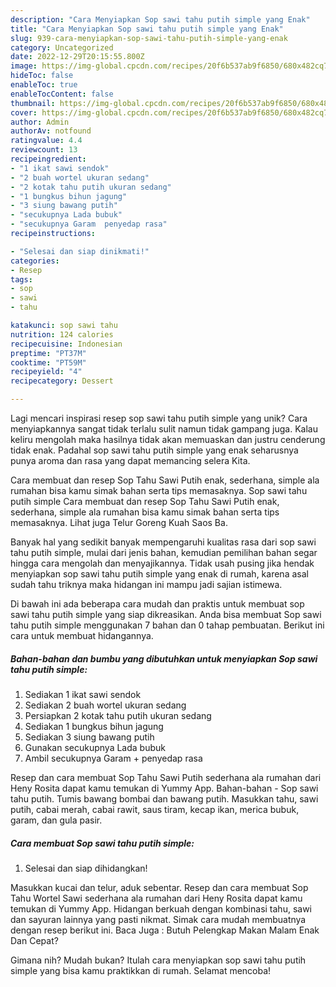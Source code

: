 ```yaml
---
description: "Cara Menyiapkan Sop sawi tahu putih simple yang Enak"
title: "Cara Menyiapkan Sop sawi tahu putih simple yang Enak"
slug: 939-cara-menyiapkan-sop-sawi-tahu-putih-simple-yang-enak
category: Uncategorized
date: 2022-12-29T20:15:55.800Z
image: https://img-global.cpcdn.com/recipes/20f6b537ab9f6850/680x482cq70/sop-sawi-tahu-putih-simple-foto-resep-utama.jpg
hideToc: false
enableToc: true
enableTocContent: false
thumbnail: https://img-global.cpcdn.com/recipes/20f6b537ab9f6850/680x482cq70/sop-sawi-tahu-putih-simple-foto-resep-utama.jpg
cover: https://img-global.cpcdn.com/recipes/20f6b537ab9f6850/680x482cq70/sop-sawi-tahu-putih-simple-foto-resep-utama.jpg
author: Admin
authorAv: notfound
ratingvalue: 4.4
reviewcount: 13
recipeingredient:
- "1 ikat sawi sendok"
- "2 buah wortel ukuran sedang"
- "2 kotak tahu putih ukuran sedang"
- "1 bungkus bihun jagung"
- "3 siung bawang putih"
- "secukupnya Lada bubuk"
- "secukupnya Garam  penyedap rasa"
recipeinstructions:

- "Selesai dan siap dinikmati!"
categories:
- Resep
tags:
- sop
- sawi
- tahu

katakunci: sop sawi tahu 
nutrition: 124 calories
recipecuisine: Indonesian
preptime: "PT37M"
cooktime: "PT59M"
recipeyield: "4"
recipecategory: Dessert

---
```





Lagi mencari inspirasi resep sop sawi tahu putih simple yang unik? Cara menyiapkannya sangat tidak terlalu sulit namun tidak gampang juga. Kalau keliru mengolah maka hasilnya tidak akan memuaskan dan justru cenderung tidak enak. Padahal sop sawi tahu putih simple yang enak seharusnya punya aroma dan rasa yang dapat memancing selera Kita.





Cara membuat dan resep Sop Tahu Sawi Putih enak, sederhana, simple ala rumahan bisa kamu simak bahan serta tips memasaknya. Sop sawi tahu putih simple Cara membuat dan resep Sop Tahu Sawi Putih enak, sederhana, simple ala rumahan bisa kamu simak bahan serta tips memasaknya. Lihat juga Telur Goreng Kuah Saos Ba.

Banyak hal yang sedikit banyak mempengaruhi kualitas rasa dari sop sawi tahu putih simple, mulai dari jenis bahan, kemudian pemilihan bahan segar hingga cara mengolah dan menyajikannya. Tidak usah pusing jika hendak menyiapkan sop sawi tahu putih simple yang enak di rumah, karena asal sudah tahu triknya maka hidangan ini mampu jadi sajian istimewa.






Di bawah ini ada beberapa cara mudah dan praktis untuk membuat sop sawi tahu putih simple yang siap dikreasikan. Anda bisa membuat Sop sawi tahu putih simple menggunakan 7 bahan dan 0 tahap pembuatan. Berikut ini cara untuk membuat hidangannya.

<!--inarticleads1-->

##### Bahan-bahan dan bumbu yang dibutuhkan untuk menyiapkan Sop sawi tahu putih simple:

1. Sediakan 1 ikat sawi sendok
1. Sediakan 2 buah wortel ukuran sedang
1. Persiapkan 2 kotak tahu putih ukuran sedang
1. Sediakan 1 bungkus bihun jagung
1. Sediakan 3 siung bawang putih
1. Gunakan secukupnya Lada bubuk
1. Ambil secukupnya Garam + penyedap rasa


Resep dan cara membuat Sop Tahu Sawi Putih sederhana ala rumahan dari Heny Rosita dapat kamu temukan di Yummy App. Bahan-bahan - Sop sawi tahu putih. Tumis bawang bombai dan bawang putih. Masukkan tahu, sawi putih, cabai merah, cabai rawit, saus tiram, kecap ikan, merica bubuk, garam, dan gula pasir. 

<!--inarticleads2-->

##### Cara membuat Sop sawi tahu putih simple:


1. Selesai dan siap dihidangkan!

Masukkan kucai dan telur, aduk sebentar. Resep dan cara membuat Sop Tahu Wortel Sawi sederhana ala rumahan dari Heny Rosita dapat kamu temukan di Yummy App. Hidangan berkuah dengan kombinasi tahu, sawi dan sayuran lainnya yang pasti nikmat. Simak cara mudah membuatnya dengan resep berikut ini. Baca Juga : Butuh Pelengkap Makan Malam Enak Dan Cepat? 

Gimana nih? Mudah bukan? Itulah cara menyiapkan sop sawi tahu putih simple yang bisa kamu praktikkan di rumah. Selamat mencoba!
